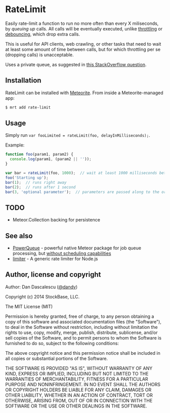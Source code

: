 RateLimit
=========

Easily rate-limit a function to run no more often than every X miliseconds, by *queuing up* calls. All calls will be
eventually executed, unlike [throttling](http://drupalmotion.com/article/debounce-and-throttle-visual-explanation)
or [debouncing](http://blogorama.nerdworks.in/entry-JavaScriptfunctionthrottlingan.aspx), which drop extra calls.

This is useful for API clients, web crawling, or other tasks that need to wait at least some amount of time
between calls, but for which throttling per se (dropping calls) is unacceptable.

Uses a private queue, as suggested in [this StackOverflow question](http://stackoverflow.com/questions/23072815/throttle-javascript-function-calls-but-with-queuing-dont-discard-calls).

## Installation

RateLimit can be installed with [Meteorite](https://github.com/oortcloud/meteorite/). From inside a Meteorite-managed app:

```bash
$ mrt add rate-limit
```


## Usage

Simply run `var fooLimited = rateLimit(foo, delayInMilliseconds);`.

Example:

```javascript
function foo(param1, param2) {
  console.log(param1, (param2 || ''));
}

var bar = rateLimit(foo, 1000);  // wait at least 1000 milliseconds between calls
foo('Starting up');
bar(1);  // runs right away
bar(2);  // runs after 1 second
bar(3, 'optional parameter');  // parameters are passed along to the original function
```

## TODO

* Meteor.Collection backing for persistence


## See also

* [PowerQueue](https://github.com/CollectionFS/Meteor-powerqueue) - powerful native Meteor package for job queue processing, but [without scheduling capabilities](https://github.com/CollectionFS/Meteor-power-queue/issues/15)
* [limiter](https://github.com/jhurliman/node-rate-limiter) - A generic rate limiter for Node.js


## Author, license and copyright

Author: Dan Dascalescu ([@dandv](http://github.com/dandv))

Copyright (c) 2014 StockBase, LLC.

The MIT License (MIT)

Permission is hereby granted, free of charge, to any person obtaining a copy of
this software and associated documentation files (the "Software"), to deal in
the Software without restriction, including without limitation the rights to
use, copy, modify, merge, publish, distribute, sublicense, and/or sell copies of
the Software, and to permit persons to whom the Software is furnished to do so,
subject to the following conditions:

The above copyright notice and this permission notice shall be included in all
copies or substantial portions of the Software.

THE SOFTWARE IS PROVIDED "AS IS", WITHOUT WARRANTY OF ANY KIND, EXPRESS OR
IMPLIED, INCLUDING BUT NOT LIMITED TO THE WARRANTIES OF MERCHANTABILITY, FITNESS
FOR A PARTICULAR PURPOSE AND NONINFRINGEMENT. IN NO EVENT SHALL THE AUTHORS OR
COPYRIGHT HOLDERS BE LIABLE FOR ANY CLAIM, DAMAGES OR OTHER LIABILITY, WHETHER
IN AN ACTION OF CONTRACT, TORT OR OTHERWISE, ARISING FROM, OUT OF OR IN
CONNECTION WITH THE SOFTWARE OR THE USE OR OTHER DEALINGS IN THE SOFTWARE.
